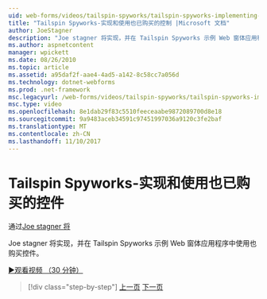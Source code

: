 ```yaml
---
uid: web-forms/videos/tailspin-spyworks/tailspin-spyworks-implementing-and-using-the-also-purchased-control
title: "Tailspin Spyworks-实现和使用也已购买的控制 |Microsoft 文档"
author: JoeStagner
description: "Joe stagner 将实现，并在 Tailspin Spyworks 示例 Web 窗体应用程序中使用也购买控件。"
ms.author: aspnetcontent
manager: wpickett
ms.date: 08/26/2010
ms.topic: article
ms.assetid: a95daf2f-aae4-4ad5-a142-8c58cc7a056d
ms.technology: dotnet-webforms
ms.prod: .net-framework
msc.legacyurl: /web-forms/videos/tailspin-spyworks/tailspin-spyworks-implementing-and-using-the-also-purchased-control
msc.type: video
ms.openlocfilehash: 8e1dab29f83c5510feeceaabe9872089700d8e18
ms.sourcegitcommit: 9a9483aceb34591c97451997036a9120c3fe2baf
ms.translationtype: MT
ms.contentlocale: zh-CN
ms.lasthandoff: 11/10/2017
---
```

<a name="tailspin-spyworks---implementing-and-using-the-also-purchased-control"></a>Tailspin Spyworks-实现和使用也已购买的控件
====================
通过[Joe stagner 将](https://github.com/JoeStagner)

Joe stagner 将实现，并在 Tailspin Spyworks 示例 Web 窗体应用程序中使用也购买控件。

[&#9654;观看视频 （30 分钟）](https://channel9.msdn.com/Blogs/ASP-NET-Site-Videos/tailspin-spyworks-implementing-and-using-the-also-purchased-control)

>[!div class="step-by-step"]
[上一页](tailspin-spyworks-creating-and-using-the-popular-products-control.md)
[下一页](tailspin-spyworks-intro-ui-and-edm.md)
